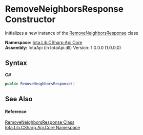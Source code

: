 # RemoveNeighborsResponse Constructor 
 

Initializes a new instance of the <a href="T_Iota_Lib_CSharp_Api_Core_RemoveNeighborsResponse">RemoveNeighborsResponse</a> class

**Namespace:**&nbsp;<a href="N_Iota_Lib_CSharp_Api_Core">Iota.Lib.CSharp.Api.Core</a><br />**Assembly:**&nbsp;IotaApi (in IotaApi.dll) Version: 1.0.0.0 (1.0.0.0)

## Syntax

**C#**<br />
``` C#
public RemoveNeighborsResponse()
```


## See Also


#### Reference
<a href="T_Iota_Lib_CSharp_Api_Core_RemoveNeighborsResponse">RemoveNeighborsResponse Class</a><br /><a href="N_Iota_Lib_CSharp_Api_Core">Iota.Lib.CSharp.Api.Core Namespace</a><br />